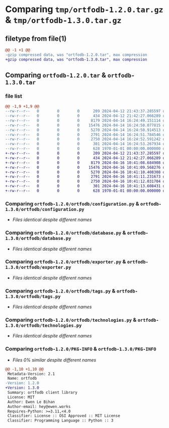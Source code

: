 # Comparing `tmp/ortfodb-1.2.0.tar.gz` & `tmp/ortfodb-1.3.0.tar.gz`

## filetype from file(1)

```diff
@@ -1 +1 @@
-gzip compressed data, was "ortfodb-1.2.0.tar", max compression
+gzip compressed data, was "ortfodb-1.3.0.tar", max compression
```

## Comparing `ortfodb-1.2.0.tar` & `ortfodb-1.3.0.tar`

### file list

```diff
@@ -1,9 +1,9 @@
--rw-r--r--   0        0        0      209 2024-04-12 21:43:37.285597 ortfodb-1.2.0/README.md
--rw-r--r--   0        0        0      434 2024-04-12 21:42:27.066289 ortfodb-1.2.0/ortfodb/__init__.py
--rw-r--r--   0        0        0     8179 2024-04-14 16:24:49.151114 ortfodb-1.2.0/ortfodb/configuration.py
--rw-r--r--   0        0        0    15476 2024-04-14 16:24:50.077815 ortfodb-1.2.0/ortfodb/database.py
--rw-r--r--   0        0        0     5270 2024-04-14 16:24:50.914513 ortfodb-1.2.0/ortfodb/exporter.py
--rw-r--r--   0        0        0     2791 2024-04-14 16:24:51.784546 ortfodb-1.2.0/ortfodb/tags.py
--rw-r--r--   0        0        0     2750 2024-04-14 16:24:52.591242 ortfodb-1.2.0/ortfodb/technologies.py
--rw-r--r--   0        0        0      301 2024-04-14 16:24:53.267934 ortfodb-1.2.0/pyproject.toml
--rw-r--r--   0        0        0      628 1970-01-01 00:00:00.000000 ortfodb-1.2.0/PKG-INFO
+-rw-r--r--   0        0        0      209 2024-04-12 21:43:37.285597 ortfodb-1.3.0/README.md
+-rw-r--r--   0        0        0      434 2024-04-12 21:42:27.066289 ortfodb-1.3.0/ortfodb/__init__.py
+-rw-r--r--   0        0        0     8179 2024-04-16 10:41:08.684908 ortfodb-1.3.0/ortfodb/configuration.py
+-rw-r--r--   0        0        0    15476 2024-04-16 10:41:09.568276 ortfodb-1.3.0/ortfodb/database.py
+-rw-r--r--   0        0        0     5270 2024-04-16 10:41:10.408308 ortfodb-1.3.0/ortfodb/exporter.py
+-rw-r--r--   0        0        0     2791 2024-04-16 10:41:11.231673 ortfodb-1.3.0/ortfodb/tags.py
+-rw-r--r--   0        0        0     2750 2024-04-16 10:41:12.031704 ortfodb-1.3.0/ortfodb/technologies.py
+-rw-r--r--   0        0        0      301 2024-04-16 10:41:13.608431 ortfodb-1.3.0/pyproject.toml
+-rw-r--r--   0        0        0      628 1970-01-01 00:00:00.000000 ortfodb-1.3.0/PKG-INFO
```

### Comparing `ortfodb-1.2.0/ortfodb/configuration.py` & `ortfodb-1.3.0/ortfodb/configuration.py`

 * *Files identical despite different names*

### Comparing `ortfodb-1.2.0/ortfodb/database.py` & `ortfodb-1.3.0/ortfodb/database.py`

 * *Files identical despite different names*

### Comparing `ortfodb-1.2.0/ortfodb/exporter.py` & `ortfodb-1.3.0/ortfodb/exporter.py`

 * *Files identical despite different names*

### Comparing `ortfodb-1.2.0/ortfodb/tags.py` & `ortfodb-1.3.0/ortfodb/tags.py`

 * *Files identical despite different names*

### Comparing `ortfodb-1.2.0/ortfodb/technologies.py` & `ortfodb-1.3.0/ortfodb/technologies.py`

 * *Files identical despite different names*

### Comparing `ortfodb-1.2.0/PKG-INFO` & `ortfodb-1.3.0/PKG-INFO`

 * *Files 0% similar despite different names*

```diff
@@ -1,10 +1,10 @@
 Metadata-Version: 2.1
 Name: ortfodb
-Version: 1.2.0
+Version: 1.3.0
 Summary: ortfodb client library
 License: MIT
 Author: Ewen Le Bihan
 Author-email: hey@ewen.works
 Requires-Python: >=3.11,<4.0
 Classifier: License :: OSI Approved :: MIT License
 Classifier: Programming Language :: Python :: 3
```

